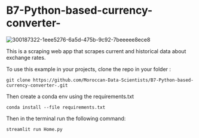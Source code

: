 # B7-Python-based-currency-converter-

![300187322-1eee5276-6a5d-475b-9c92-7beeeee8ece8](https://github.com/Moroccan-Data-Scientists/B7-Python-based-currency-converter-/assets/130122304/ea14c819-0974-4c3f-953e-0f2e1b75e5b6)

This is a scraping web app that scrapes current and historical data about exchange rates.

To use this example in your projects, clone the repo in your folder :

```
git clone https://github.com/Moroccan-Data-Scientists/B7-Python-based-currency-converter-.git
```
Then create a conda env using the requirements.txt
```
conda install --file requirements.txt
```

Then in the terminal run the following command:

```
streamlit run Home.py
```

